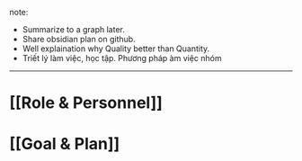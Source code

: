 note:
+ Summarize to a graph later.
+ Share obsidian plan on github.
+ Well explaination why Quality better than Quantity.
+ Triết lý làm việc, học tập. Phương pháp àm việc nhóm

---

# [[Role & Personnel]]


# [[Goal & Plan]]


